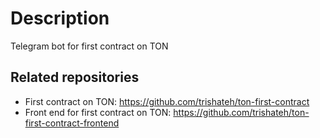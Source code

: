# Description

Telegram bot for first contract on TON

## Related repositories

- First contract on TON: https://github.com/trishateh/ton-first-contract
- Front end for first contract on TON: https://github.com/trishateh/ton-first-contract-frontend

